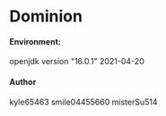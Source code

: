 # Dominion

#### Environment: 
openjdk version "16.0.1" 2021-04-20

#### Author
kyle65463
smile04455660
misterSu514